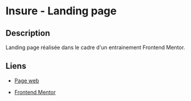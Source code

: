 # Insure - Landing page

## Description

Landing page réalisée dans le cadre d'un entrainement Frontend Mentor.

## Liens

- [Page web](https://vincentlandrieux.github.io/insure/)

- [Frontend Mentor](https://www.frontendmentor.io/challenges/insure-landing-page-uTU68JV8)